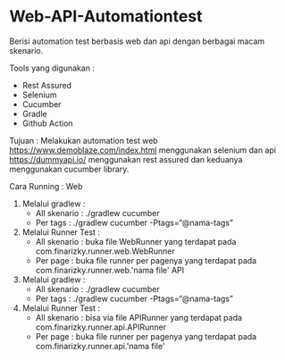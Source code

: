 # Web-API-Automationtest

Berisi automation test berbasis web dan api dengan berbagai macam skenario.

Tools yang digunakan :
- Rest Assured
- Selenium
- Cucumber
- Gradle
- Github Action

Tujuan : 
Melakukan automation test web https://www.demoblaze.com/index.html menggunakan selenium dan api https://dummyapi.io/ menggunakan rest assured dan keduanya menggunakan cucumber library.

Cara Running :
Web
1. Melalui gradlew :
   - All skenario : ./gradlew cucumber
   - Per tags : ./gradlew cucumber -Ptags=“@nama-tags” 
2. Melalui Runner Test :
   - All skenario : buka file WebRunner yang terdapat pada com.finarizky.runner.web.WebRunner
   - Per page : buka file runner per pagenya yang terdapat pada com.finarizky.runner.web.'nama file'
API
1. Melalui gradlew :
   - All skenario : ./gradlew cucumber 
   - Per tags : ./gradlew cucumber -Ptags=“@nama-tags” 
2. Melalui Runner Test :
   - All skenario : bisa via file APIRunner yang terdapat pada com.finarizky.runner.api.APIRunner
   - Per page : buka file runner per pagenya yang terdapat pada com.finarizky.runner.api.'nama file'
